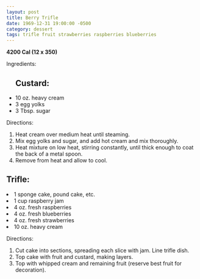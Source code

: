 ```yaml
---
layout: post
title: Berry Trifle
date: 1969-12-31 19:00:00 -0500
category: dessert
tags: trifle fruit strawberries raspberries blueberries
---
```

<b>4200 Cal (12 x 350)</b>
<p>Ingredients:</p><ul>
<h2>Custard:</h2>
<li>10 oz.	heavy cream</li>
<li>3	egg yolks</li>
<li>3 Tbsp.	sugar</li>
</ul>
<p>Directions:</p>
<ol>
<li>Heat cream over medium heat until steaming.</li>
<li>Mix egg yolks and sugar, and add hot cream and mix thoroughly.</li>
<li>Heat mixture on low heat, stirring constantly, until thick enough to coat the back of a metal spoon.</li>
<li>Remove from heat and allow to cool.</li>
</ol>
<h2>Trifle:</h2>
<li>1	sponge cake, pound cake, etc.</li>
<li>1 cup	raspberry jam</li>
<li>4 oz.	fresh raspberries</li>
<li>4 oz.	fresh blueberries</li>
<li>4 oz.	fresh strawberries</li>
<li>10 oz.	heavy cream</li>
</ul>
<p>Directions:</p>
<ol>
<li>Cut cake into sections, spreading each slice with jam.  Line trifle dish.</li>
<li>Top cake with fruit and custard, making layers.</li>
<li>Top with whipped cream and remaining fruit (reserve best fruit for decoration).</li>
</ol>
